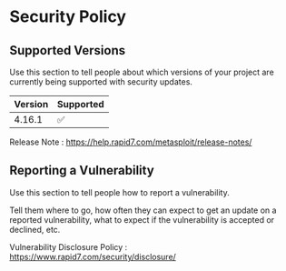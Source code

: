 # Security Policy

## Supported Versions

Use this section to tell people about which versions of your project are
currently being supported with security updates.

| Version | Supported          |
| ------- | ------------------ |
| 4.16.1   | :white_check_mark: |

Release Note : https://help.rapid7.com/metasploit/release-notes/

## Reporting a Vulnerability

Use this section to tell people how to report a vulnerability.

Tell them where to go, how often they can expect to get an update on a
reported vulnerability, what to expect if the vulnerability is accepted or
declined, etc.

Vulnerability Disclosure Policy : https://www.rapid7.com/security/disclosure/

